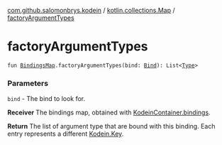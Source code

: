 [com.github.salomonbrys.kodein](../index.md) / [kotlin.collections.Map](index.md) / [factoryArgumentTypes](.)

# factoryArgumentTypes

`fun `[`BindingsMap`](../-bindings-map.md)`.factoryArgumentTypes(bind: `[`Bind`](../-kodein/-bind/index.md)`): List<`[`Type`](http://docs.oracle.com/javase/6/docs/api/java/lang/reflect/Type.html)`>`

### Parameters

`bind` - The bind to look for.

**Receiver**
The bindings map, obtained with [KodeinContainer.bindings](../-kodein-container/bindings.md).

**Return**
The list of argument type that are bound with this binding. Each entry represents a different [Kodein.Key](../-kodein/-key/index.md).

